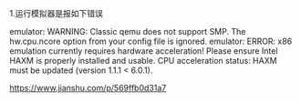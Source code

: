 1.运行模拟器是报如下错误

emulator: WARNING: Classic qemu does not support SMP. The hw.cpu.ncore option from your config file is ignored.
emulator: ERROR: x86 emulation currently requires hardware acceleration!
Please ensure Intel HAXM is properly installed and usable.
CPU acceleration status: HAXM must be updated (version 1.1.1 < 6.0.1).

https://www.jianshu.com/p/569ffb0d31a7